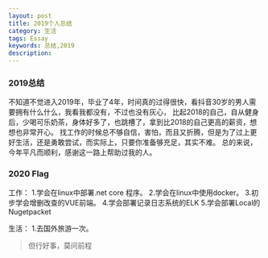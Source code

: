 ```yaml
---
layout: post
title: 2019个人总结
category: 生活
tags: Essay
keywords: 总结,2019
description: 
---
```


### 2019总结

不知道不觉进入2019年，毕业了4年，时间真的过得很快，看抖音30岁的男人需要拥有什么什么，我看我都没有，不过也没有灰心，
比起2018的自己，自从健身后，少喝可乐奶茶，身体好多了，也跳槽了，拿到比2018的自己更高的薪资，想想也非常开心。
找工作的时候总不够自信，害怕，而且又折腾，但是为了过上更好生活，还是勇敢尝试，而实际上，只要你准备够充足，其实不难。
总的来说，今年平凡而顺利，感谢这一路上帮助过我的人。

### 2020 Flag

工作：
1.学会在linux中部署.net core 程序。
2.学会在linux中使用docker。
3.初步学会增删改查的VUE前端。
4.学会部署记录日志系统的ELK
5.学会部署Local的Nugetpacket

生活：
1.去国外旅游一次。

> 但行好事，莫问前程

